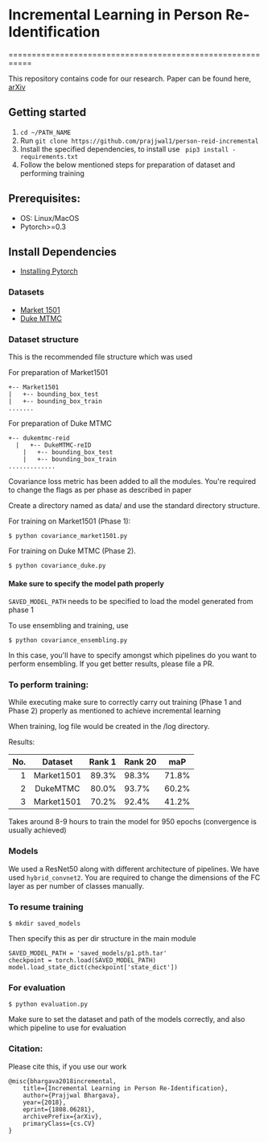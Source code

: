 # Incremental Learning in Person Re-Identification

===========================================================

This repository contains code for our research. Paper can be found here, [arXiv](https://arxiv.org/abs/1808.06281)

## Getting started
1. `cd ~/PATH_NAME`
2. Run `git clone https://github.com/prajjwal1/person-reid-incremental`
3. Install the specified dependencies, to install use
` pip3 install - requirements.txt`
4. Follow the below mentioned steps for preparation of dataset and performing training

## Prerequisites:
-  OS: Linux/MacOS
-  Pytorch>=0.3

## Install Dependencies
- [Installing Pytorch](pytorch.org)

### Datasets
- [Market 1501](http://www.liangzheng.org/Project/project_reid.html)
- [Duke MTMC](http://vision.cs.duke.edu/DukeMTMC/)

### Dataset structure
This is the recommended file structure which was used

For preparation of Market1501
```
+-- Market1501
|   +-- bounding_box_test
|   +-- bounding_box_train
.......
```

For preparation of Duke MTMC
```
+-- dukemtmc-reid
  |   +-- DukeMTMC-reID
    |   +-- bounding_box_test
    |   +-- bounding_box_train
.............
```

Covariance loss metric has been added to all the modules. 
You're required to change the flags as per phase as described in paper

Create a directory named as data/ and use the standard directory structure.

For training on Market1501 (Phase 1):
```
$ python covariance_market1501.py
```

For training on Duke MTMC (Phase 2). 
```
$ python covariance_duke.py
```
#### Make sure to specify the model path properly
`SAVED_MODEL_PATH` needs to be specified to load the model generated from phase 1


To use ensembling and training, use
```
$ python covariance_ensembling.py
```

In this case, you'll have to specify amongst which pipelines do you want to perform ensembling. If you get better results, please file a PR.

### To perform training:
While executing make sure to correctly carry out training (Phase 1 and Phase 2) properly as mentioned to achieve incremental learning

When training, log file would be created in the /log directory.

Results:

| No.|      Dataset      |  Rank 1 | Rank 20 | maP |
|---:|:-------------: |--------:|---------|-----|
| 1       | Market1501      | 89.3%  |  98.3%  |71.8%|
| 2       | DukeMTMC      | 80.0%  |  93.7%  |60.2%|
| 3       | Market1501      | 70.2%  |  92.4%  |41.2%|


Takes around 8-9 hours to train the model for 950 epochs (convergence is usually achieved)


### Models
We used a ResNet50 along with different architecture of pipelines. We have used `hybrid_convnet2`. You are required to change the dimensions of the FC layer as per number of classes manually. 

### To resume training
```
$ mkdir saved_models
```
Then specify this as per dir structure in the main module
```
SAVED_MODEL_PATH = 'saved_models/p1.pth.tar'
checkpoint = torch.load(SAVED_MODEL_PATH)
model.load_state_dict(checkpoint['state_dict'])
```
### For evaluation
```
$ python evaluation.py
```
Make sure to set the dataset and path of the models correctly, and also which pipeline to use for evaluation

### Citation:
Please cite this, if you use our work
```
@misc{bhargava2018incremental,
    title={Incremental Learning in Person Re-Identification},
    author={Prajjwal Bhargava},
    year={2018},
    eprint={1808.06281},
    archivePrefix={arXiv},
    primaryClass={cs.CV}
}
```
